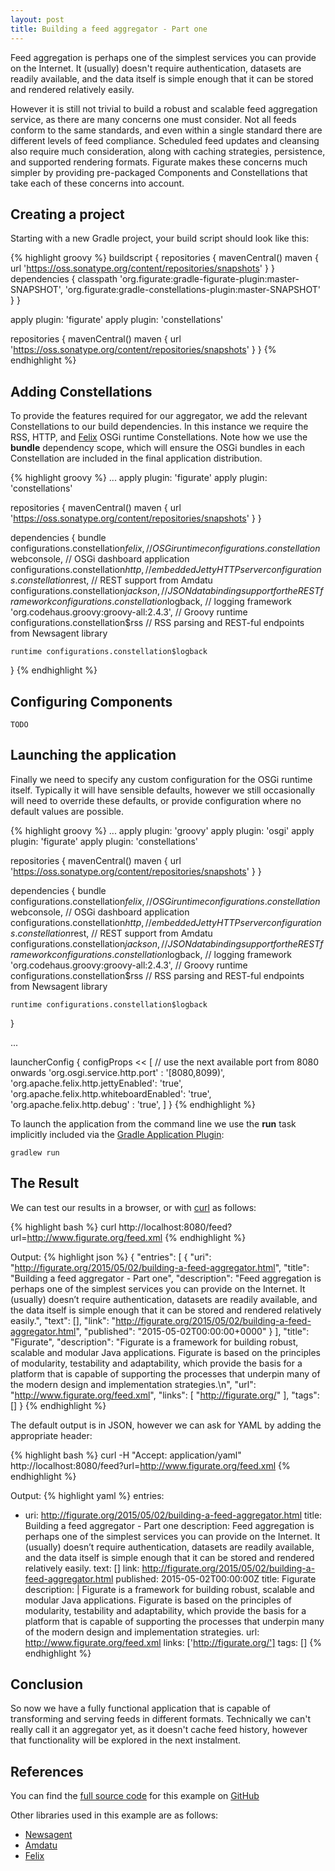 ```yaml
---
layout: post
title: Building a feed aggregator - Part one
---
```

Feed aggregation is perhaps one of the simplest services you can provide on the Internet. It (usually) doesn't require
authentication, datasets are readily available, and the data itself is simple enough that it can be stored and rendered
relatively easily.

However it is still not trivial to build a robust and scalable feed aggregation service, as there are many concerns
one must consider. Not all feeds conform to the same standards, and even within a single standard there are different
levels of feed compliance. Scheduled feed updates and cleansing also require much consideration, along with caching
strategies, persistence, and supported rendering formats. Figurate makes these concerns much simpler by providing
pre-packaged Components and Constellations that take each of these concerns into account.

## Creating a project

Starting with a new Gradle project, your build script should look like this:

{% highlight groovy %}
buildscript {
    repositories {
        mavenCentral()
        maven {
            url 'https://oss.sonatype.org/content/repositories/snapshots'
        }
    }
    dependencies {
        classpath 'org.figurate:gradle-figurate-plugin:master-SNAPSHOT',
                'org.figurate:gradle-constellations-plugin:master-SNAPSHOT'
    }
}

apply plugin: 'figurate'
apply plugin: 'constellations'

repositories {
    mavenCentral()
    maven {
        url 'https://oss.sonatype.org/content/repositories/snapshots'
    }
}
{% endhighlight %}

## Adding Constellations

To provide the features required for our aggregator, we add the relevant Constellations to our build dependencies. In
this instance we require the RSS, HTTP, and [Felix] OSGi runtime Constellations. Note how we use the **bundle** dependency
scope, which will ensure the OSGi bundles in each Constellation are included in the final application distribution.

{% highlight groovy %}
...
apply plugin: 'figurate'
apply plugin: 'constellations'

repositories {
    mavenCentral()
    maven {
        url 'https://oss.sonatype.org/content/repositories/snapshots'
    }
}

dependencies {
    bundle configurations.constellation$felix, // OSGi runtime
            configurations.constellation$webconsole, // OSGi dashboard application
            configurations.constellation$http, // embedded Jetty HTTP server
            configurations.constellation$rest, // REST support from Amdatu
            configurations.constellation$jackson, // JSON databinding support for the REST framework
            configurations.constellation$logback, // logging framework
            'org.codehaus.groovy:groovy-all:2.4.3', // Groovy runtime
            configurations.constellation$rss // RSS parsing and REST-ful endpoints from Newsagent library

    runtime configurations.constellation$logback
}
{% endhighlight %}

## Configuring Components

`TODO`

## Launching the application

Finally we need to specify any custom configuration for the OSGi runtime itself. Typically it will have sensible defaults,
however we still occasionally will need to override these defaults, or provide configuration where no default values are
possible.

{% highlight groovy %}
...
apply plugin: 'groovy'
apply plugin: 'osgi'
apply plugin: 'figurate'
apply plugin: 'constellations'

repositories {
    mavenCentral()
    maven {
        url 'https://oss.sonatype.org/content/repositories/snapshots'
    }
}

dependencies {
    bundle configurations.constellation$felix, // OSGi runtime
            configurations.constellation$webconsole, // OSGi dashboard application
            configurations.constellation$http, // embedded Jetty HTTP server
            configurations.constellation$rest, // REST support from Amdatu
            configurations.constellation$jackson, // JSON databinding support for the REST framework
            configurations.constellation$logback, // logging framework
            'org.codehaus.groovy:groovy-all:2.4.3', // Groovy runtime
            configurations.constellation$rss // RSS parsing and REST-ful endpoints from Newsagent library

    runtime configurations.constellation$logback
}

...

launcherConfig {
    configProps << [
        // use the next available port from 8080 onwards
        'org.osgi.service.http.port'        : '[8080,8099)',
        'org.apache.felix.http.jettyEnabled': 'true',
        'org.apache.felix.http.whiteboardEnabled': 'true',
        'org.apache.felix.http.debug'       : 'true',
    ]
}
{% endhighlight %}

To launch the application from the command line we use the **run** task implicitly included via the [Gradle Application
Plugin]:

`gradlew run`

## The Result

We can test our results in a browser, or with [curl] as follows:

{% highlight bash %}
curl http://localhost:8080/feed?url=http://www.figurate.org/feed.xml
{% endhighlight %}

Output:
{% highlight json %}
{
  "entries": [
    {
      "uri": "http://figurate.org/2015/05/02/building-a-feed-aggregator.html",
      "title": "Building a feed aggregator - Part one",
      "description": "Feed aggregation is perhaps one of the simplest services you can provide on the Internet. It (usually) doesn’t require authentication, datasets are readily available, and the data itself is simple enough that it can be stored and rendered relatively easily.",
      "text": [],
      "link": "http://figurate.org/2015/05/02/building-a-feed-aggregator.html",
      "published": "2015-05-02T00:00:00+0000"
    }
  ],
  "title": "Figurate",
  "description": "Figurate is a framework for building robust, scalable and modular Java applications. Figurate is based on the principles of modularity, testability and adaptability, which provide the basis for a platform that is capable of supporting the processes that underpin many of the modern design and implementation strategies.\n",
  "url": "http://www.figurate.org/feed.xml",
  "links": [
    "http://figurate.org/"
  ],
  "tags": []
}
{% endhighlight %}

The default output is in JSON, however we can ask for YAML by adding the appropriate header:

{% highlight bash %}
curl -H "Accept: application/yaml" http://localhost:8080/feed?url=http://www.figurate.org/feed.xml
{% endhighlight %}

Output:
{% highlight yaml %}
entries:
- uri: http://figurate.org/2015/05/02/building-a-feed-aggregator.html
  title: Building a feed aggregator - Part one
  description: Feed aggregation is perhaps one of the simplest services you can provide on the Internet. It (usually) doesn’t require authentication, datasets are readily available, and the data itself is simple enough that it can be stored and rendered relatively easily.
  text: []
  link: http://figurate.org/2015/05/02/building-a-feed-aggregator.html
  published: 2015-05-02T00:00:00Z
title: Figurate
description: |
  Figurate is a framework for building robust, scalable and modular Java applications. Figurate is based on the principles of modularity, testability and adaptability, which provide the basis for a platform that is capable of supporting the processes that underpin many of the modern design and implementation strategies.
url: http://www.figurate.org/feed.xml
links: ['http://figurate.org/']
tags: []
{% endhighlight %}

## Conclusion

So now we have a fully functional application that is capable of transforming and serving feeds in different formats.
Technically we can't really call it an aggregator yet, as it doesn't cache feed history, however that functionality
will be explored in the next instalment.

## References

You can find the [full source code] for this example on [GitHub]

Other libraries used in this example are as follows:

* [Newsagent]
* [Amdatu]
* [Felix]

[Felix]: http://felix.apache.org/
[Gradle Application Plugin]: http://gradle.org/docs/current/userguide/application_plugin.html
[curl]: http://curl.haxx.se/docs/manpage.html
[full source code]: https://github.com/figurate/figurate-examples/tree/master/feed-aggregator
[GitHub]: https://github.com/figurate
[Newsagent]: https://github.com/benfortuna/newsagent
[Amdatu]: http://www.amdatu.org/components/web.html
[Felix]: http://felix.apache.org/
